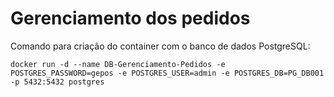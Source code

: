 # Gerenciamento dos pedidos

Comando para criação do container com o banco de dados PostgreSQL:

```
docker run -d --name DB-Gerenciamento-Pedidos -e POSTGRES_PASSWORD=gepos -e POSTGRES_USER=admin -e POSTGRES_DB=PG_DB001 -p 5432:5432 postgres
```
